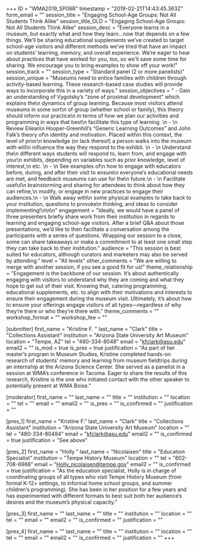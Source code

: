 +++
ID = "WMA2019_SP08R"
timestamp = "2019-02-21T14:43:45.363Z"
form_email = ""
session_title = "Engaging School-Age Groups: Not All Students Think Alike"
session_title_OLD = "Engaging School-Age Groups: Not All Students Think Alike"
session_desc = "Everyone learns in a museum, but exactly what and how they learn…now that depends on a few things. We’ll be sharing educational supplements we’ve created to target school-age visitors and different methods we’ve tried that have an impact on students’ learning, memory, and overall experience. We’re eager to hear about practices that have worked for you, too, so we’ll save some time for sharing. We encourage you to bring examples to show off your work!"
session_track = ""
session_type = "Standard panel (2 or more panelists)"
session_unique = "Museums need to entice families with children through activity-based learning. These research-based case studies will provide ways to incorporate this in a variety of ways."
session_objectives = " - Gain an understanding of Vygotsky’s “zone of proximal development” which explains the\n  dynamics of group learning. Because most visitors attend museums in some sort\n  of group (whether school or family), this theory should inform our practice\n  in terms of how we plan our activities and programming in ways that best\n  facilitate this type of learning. \n  -       \n  Review Eilean\n  Hooper-Greenhill’s “Generic Learning Outcomes” and John Falk’s theory of\n  identity and motivation. Placed within this context, the level of prior\n  knowledge (or lack thereof) a person walks into the museum with will\n  influence the way they respond to the exhibit. \n  -       \n  Understand the\n  different ways students will respond to, learn from, and engage with your\n  exhibits, depending on variables such as prior knowledge, level of interest,\n  etc. \n  -       \n  See examples of\n  how to engage with educators before, during, and after their visit to ensure\n  everyone’s educational needs are met, and feedback museums can use for the\n  future.\n  -       \n  Facilitate useful\n  brainstorming and sharing for attendees to think about how they can refine,\n  modify, or engage in new practices to engage their audiences.\n  -       \n  Walk away with\n  some physical examples to take back to your institution, questions to provoke\n  thinking, and ideas to consider implementing!\n\n\n"
engagement = "Ideally, we would have a panel of three presenters briefly share work from their institution in regards to learning and engaging school-age visitors. After a brief Q&A about those presentations, we’d like to then facilitate a conversation among the participants with a series of questions. Wrapping our session to a close, some can share takeaways or make a commitment to at least one small step they can take back to their institution."
audience = "This session is best suited for educators, although curators and marketers may also be served by attending."
level = "All levels"
other_comments = "We are willing to merge with another session, if you see a good fit for us!"
theme_relationship = "Engagement is the backbone of our session. It’s about authentically engaging with visitors to understand why they are coming and what they hope to get out of their visit. Knowing that, catering programming, educational supplements, etc. to align with their motivations and interests to ensure their engagement during the museum visit. Ultimately, it’s about how to ensure your offerings engage visitors of all types—regardless of why they’re there or who they’re there with."
theme_comments = ""
workshop_format = ""
workshop_fee = ""

[submitter]
first_name = "Kristine F. "
last_name = "Clark"
title = "Collections Assistant"
institution = "Arizona State University Art Museum"
location = "Tempe, AZ"
tel = "480-334-8048"
email = "kfclark@asu.edu"
email2 = ""
is_mod = true
is_pres = true
justification = "As part of her master’s program in Museum Studies, Kristine completed hands-on research of students’ memory and learning from museum fieldtrips during an internship at the Arizona Science Center. She served as a panelist in a session at WMA’s conference in Tacoma. Eager to share the results of this research, Kristine is the one who initiated contact with the other speaker to potentially present at WMA Boise."

[moderator]
first_name = ""
last_name = ""
title = ""
institution = ""
location = ""
tel = ""
email = ""
email2 = ""
is_pres = ""
is_confirmed = ""
justification = ""

[pres_1]
first_name = "Kristine F."
last_name = "Clark"
title = "Collections Assistant"
institution = "Arizona State University Art Museum"
location = ""
tel = "480-334-80484"
email = "kfclark@asu.edu"
email2 = ""
is_confirmed = true
justification = "See above"

[pres_2]
first_name = "Holly "
last_name = "Nicolaisen"
title = "Education Specialist"
institution = "Tempe History Museum"
location = ""
tel = "602-708-6988"
email = "Holly_nicolaisen@tempe.gov"
email2 = ""
is_confirmed = true
justification = "As the education specialist, Holly is in charge of coordinating groups of all types who visit Tempe History Museum (from formal K-12+ settings, to informal home school groups, and summer children’s programming). She has been in her position for a few years and has experimented with different formats to best suit both her audience’s desires and the museum’s physical capacity."

[pres_3]
first_name = ""
last_name = ""
title = ""
institution = ""
location = ""
tel = ""
email = ""
email2 = ""
is_confirmed = ""
justification = ""

[pres_4]
first_name = ""
last_name = ""
title = ""
institution = ""
location = ""
tel = ""
email = ""
email2 = ""
is_confirmed = ""
justification = ""
+++
